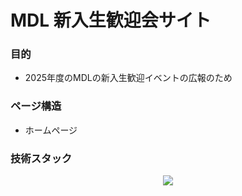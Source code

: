# MDL 新入生歓迎会サイト

### 目的
- 2025年度のMDLの新入生歓迎イベントの広報のため

### ページ構造
- ホームページ

### 技術スタック
<div align="center">
  <a href="https://skillicons.dev">
    <img src="https://skillicons.dev/icons?i=javascript,typescript,react,nextjs,tailwindcss,vercel" /></br>
  </a>
</div>
